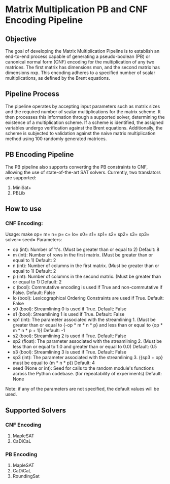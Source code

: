 # Matrix Multiplication PB and CNF Encoding Pipeline

## Objective
The goal of developing the Matrix Multiplication Pipeline is to establish an end-to-end process capable of generating a pseudo-boolean (PB) or canonical normal form (CNF) encoding for the multiplication of any two matrices. The first matrix has dimensions mxn, and the second matrix has dimensions nxp. This encoding adheres to a specified number of scalar multiplications, as defined by the Brent equations.

## Pipeline Process
The pipeline operates by accepting input parameters such as matrix sizes and the required number of scalar multiplications for the matrix scheme. It then processes this information through a supported solver, determining the existence of a multiplication scheme. If a scheme is identified, the assigned variables undergo verification against the Brent equations. Additionally, the scheme is subjected to validation against the naive matrix multiplication method using 100 randomly generated matrices.

## PB Encoding Pipeline
The PB pipeline also supports converting the PB constraints to CNF, allowing the use of state-of-the-art SAT solvers. Currently, two translators are supported:
1. MiniSat+
2. PBLib

## How to use
### CNF Encoding:
Usage: make op= m= n= p= c= lo= s0= s1= sp1= s2= sp2= s3= sp3= solver= seed=
Parameters:
  - op (int): Number of 't's. (Must be greater than or equal to 2) Default: 8
  - m (int): Number of rows in the first matrix. (Must be greater than or equal to 1) Default: 2
  - n (int): Number of columns in the first matrix. (Must be greater than or equal to 1) Default: 2
  - p (int): Number of columns in the second matrix. (Must be greater than or equal to 1) Default: 2
  - c (bool): Commutative encoding is used if True and non-commutative if False. Default: False
  - lo (bool): Lexicographical Ordering Constraints are used if True. Default: False
  - s0 (bool): Streamlining 0 is used if True. Default: False
  - s1 (bool): Streamlining 1 is used if True. Default: False
  - sp1 (int): The parameter associated with the streamlining 1. (Must be greater than or equal to {-op * m * n * p} and less than or equal to {op * m * n * p + 1}) Default: -1
  - s2 (bool): Streamlining 2 is used if True. Default: False
  - sp2 (float): The parameter associated with the streamlining 2. (Must be less than or equal to 1.0 and greater than or equal to 0.0) Default: 0.5
  - s3 (bool): Streamlining 3 is used if True. Default: False
  - sp3 (int): The parameter associated with the streamlining 3. ({sp3 + op} must be equal to {m * n * p}) Default: 4
  - seed (None or int): Seed for calls to the random module's functions across the Python codebase. (for repeatability of experiments) Default: None

Note: if any of the parameters are not specified, the default values will be used.

## Supported Solvers
### CNF Encoding
1. MapleSAT
2. CaDiCaL
### PB Encoding
1. MapleSAT
2. CaDiCaL
3. RoundingSat
